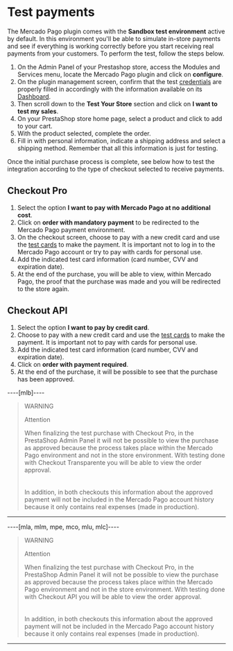 # Test payments
 
The Mercado Pago plugin comes with the **Sandbox test environment** active by default. In this environment you'll be able to simulate in-store payments and see if everything is working correctly before you start receiving real payments from your customers. To perform the test, follow the steps below.
 
1. On the Admin Panel of your Prestashop store, access the Modules and Services menu, locate the Mercado Pago plugin and click on **configure**.
2. On the plugin management screen, confirm that the test [credentials](/developers/en/guides/additional-content/your-integrations/credentials) are properly filled in accordingly with the information available on its [Dashboard](/developers/en/guides/additional-content/your-integrations/introduction).
3. Then scroll down to the **Test Your Store** section and click on **I want to test my sales**.  
4. On your PrestaShop store home page, select a product and click to add to your cart.
5. With the product selected, complete the order.
6. Fill in with personal information, indicate a shipping address and select a shipping method. Remember that all this information is just for testing.

Once the initial purchase process is complete, see below how to test the integration according to the type of checkout selected to receive payments.

## Checkout Pro

1. Select the option **I want to pay with Mercado Pago at no additional cost**.
2. Click on **order with mandatory payment** to be redirected to the Mercado Pago payment environment.
3. On the checkout screen, choose to pay with a new credit card and use the [test cards](/developers/en/guides/additional-content/your-integrations/test/cards) to make the payment. It is important not to log in to the Mercado Pago account or try to pay with cards for personal use.
3. Add the indicated test card information (card number, CVV and expiration date).
4. At the end of the purchase, you will be able to view, within Mercado Pago, the proof that the purchase was made and you will be redirected to the store again.

## Checkout API

1. Select the option **I want to pay by credit card**.
2. Choose to pay with a new credit card and use the [test cards](/developers/en/guides/additional-content/your-integrations/test/cards) to make the payment. It is important not to pay with cards for personal use.
3. Add the indicated test card information (card number, CVV and expiration date).
4. Click on **order with payment required**.
5. At the end of the purchase, it will be possible to see that the purchase has been approved.

----[mlb]---- 
> WARNING
>
> Attention
>
> When finalizing the test purchase with Checkout Pro, in the PrestaShop Admin Panel it will not be possible to view the purchase as approved because the process takes place within the Mercado Pago environment and not in the store environment. With testing done with Checkout Transparente you will be able to view the order approval.<br>
> </br> <br/>
> In addition, in both checkouts this information about the approved payment will not be included in the Mercado Pago account history because it only contains real expenses (made in production).
------------

----[mla, mlm, mpe, mco, mlu, mlc]---- 
> WARNING
>
> Attention
>
> When finalizing the test purchase with Checkout Pro, in the PrestaShop Admin Panel it will not be possible to view the purchase as approved because the process takes place within the Mercado Pago environment and not in the store environment. With testing done with Checkout API you will be able to view the order approval.<br>
> </br> <br/>
> In addition, in both checkouts this information about the approved payment will not be included in the Mercado Pago account history because it only contains real expenses (made in production).
------------